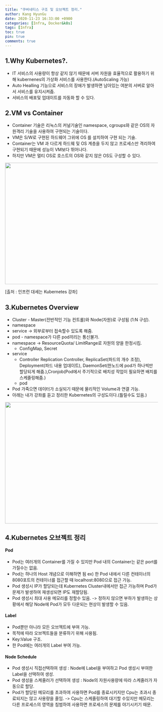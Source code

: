 ```yaml
---
title: "쿠버네티스 구조 및 오브젝트 정리."
author: Kang HyunGu
date: 2020-11-23 16:33:00 +0900
categories: [Infra, Docker&k8s]
tags: [Infra]
toc: true
pin: true
comments: true
---
```

## 1.Why Kubernetes?.
 - IT 서비스의 사용량이 항상 같지 않기 때문에 서버 자원을 효율적으로 활용하기 위해 kubernenes의 가상화 서비스를 사용한다.(AutoScaling 가능)
 - Auto Healling 기능으로 서비스의 장애가 발생하면 남아있는 여분의 서버로 알아서 서비스를 유지시켜줌.
 - 서비스의 배포및 업데이트를 자동화 할 수 있다.

## 2.VM vs Container
- Container 기술은 리눅스의 커널기술인 namespace, cgroups와 같은 OS의 자원격리 기술을 사용하여 구현되는 기술이다.
- VM은 S/W로 구현된 하드웨어 그위에 OS 를 설치하여 구현 되는 기술.
- Container는 VM 과 다르게 하드웨 및 OS 계층을 두지 않고 프로세스만 격리하여 구현되기 때문에 성능이 VM보다 뛰어나다.
- 하지만 VM은 멀티 OS로 호스트의 OS와 같지 않은 OS도 구성할 수 있다.

 <p align="center"><img src="{{site.url}}/img/posts/2020-11-23-쿠버네티스 구조 및 오브젝트 정리/Kubernetes_VM_Container.PNG" width="600" height="400"></p>
 [출처 : 인프런 대세는 Kubernetes 강좌]

## 3.Kubernetes Overview

 - Cluster - Master(전반적인 기능 컨트롤)와 Node(자원)로 구성됨 (1:N 구성).
 - namespace
 - service   -> 외부로부터 접속할수 있도록 해줌.
 - pod - namespace가 다른 pod끼리는 통신불가.
 - namespace -> ResourceQuota/ LimitRange로 자원의 양을 한정시킴.  
    - ConfigMap, Secret
 - service
    - Controller Replication Controller, ReplicaSet(파드의 개수 조정), Deployment(파드 내용 업데이트), DaemonSet(한노드에 pod가 하나씩만 할당되게 해줌.),Cronjob(Pod에서 주기적으로 배치성 작업이 필요하면 배치를 스케줄링해줌.)
    - pod
 - Pod 가죽으면 데이터가 소실되기 때문에 물리적인 Volume과 연결 가능.
 - 아래는 내가 강좌를 듣고 정리한 Kubernetes의 구성도이다.(틀릴수도 있음.)
 
  <p align="center"><img src="{{site.url}}/img/posts/2020-11-23-쿠버네티스 구조 및 오브젝트 정리/Kubernetes 구성도.png" width="600" height="400"></p>

## 4.Kubernetes 오브젝트 정리
#### Pod
- Pod는 여러개의 Container를 가질 수 있지만 Pod 내의 Container는 같은 port를 가질수는 없음.
- Pod는 하나의 Host 개념으로 이해하면 됨 ex) 한 Pod 내에서 다른 컨테이너의 8080포트의 컨테이너를 접근할 때 localhost:8080으로 접근 가능.
- Pod 생성시 IP가 할당되는데 Kubernetes Cluster내에서만 접근 가능하며 Pod가 문제가 발생하여 재생성되면 IP도 재할당됨.
- Pod 생성시 최대 사용 메모리를 정할수 있음. -> 정하지 않으면 부하가 발생하는 상황에서 해당 Node에 Pod가 모두 다운되는 현상이 발생할 수 있음.

#### Label
- Pod뿐만 아니라 모든 오브젝트에 부여 가능.
- 목적에 따라 오브젝트들을 분류하기 위해 사용됨.
- Key:Value 구조.
- 한 Pod에는 여러개의 Label 부여 가능.
#### Node Schedule
- Pod 생성시 직접선택하여 생성 : Node에 Label을 부여하고 Pod 생성시 부여한 Label을 선택하여 생성.
- Pod 생성을 스케줄러가 선택하여 생성 : Node의 자원사용량에 따라 스케줄러가 자동으로 할당.
- Pod가 할당된 메모리를 초과하여 사용하면 Pod를 종료시키지만 Cpu는 초과시 종료되지는 않고 사용량을 줄임.
-> Cpu는 스케줄링하여 대기할 수있지만 메모리는 다른 프로세스의 영역을 침범하여 사용하면 프로세스의 문제를 야기시키기 때문.
